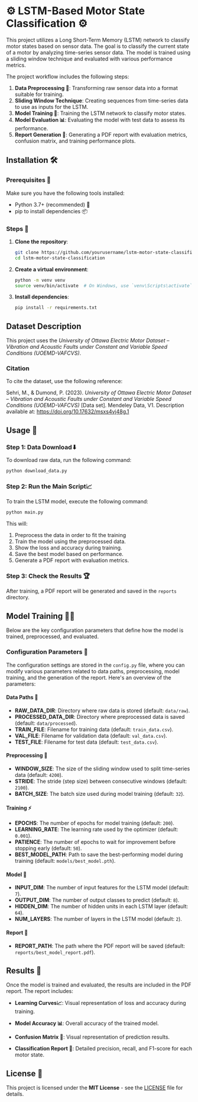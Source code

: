 # ⚙️ LSTM-Based Motor State Classification ⚙️
This project utilizes a Long Short-Term Memory (LSTM) network to classify motor states based on sensor data. The goal is to classify the current state of a motor by analyzing time-series sensor data. The model is trained using a sliding window technique and evaluated with various performance metrics.

The project workflow includes the following steps:

1. **Data Preprocessing 🧹**: Transforming raw sensor data into a format suitable for training.
2. **Sliding Window Technique**: Creating sequences from time-series data to use as inputs for the LSTM.
3. **Model Training 🤖**: Training the LSTM network to classify motor states.
4. **Model Evaluation 📊**: Evaluating the model with test data to assess its performance.
5. **Report Generation 📄**: Generating a PDF report with evaluation metrics, confusion matrix, and training performance plots.

## Installation 🛠️

### Prerequisites 🔑

Make sure you have the following tools installed:

- Python 3.7+ (recommended) 🐍
- pip to install dependencies 📦

### Steps 🔽

1. **Clone the repository**:
    ```bash
    git clone https://github.com/yourusername/lstm-motor-state-classification.git
    cd lstm-motor-state-classification
    ```

2. **Create a virtual environment**:
    ```bash
    python -m venv venv
    source venv/bin/activate  # On Windows, use `venv\Scripts\activate`
    ```

3. **Install dependencies**:
    ```bash
    pip install -r requirements.txt
    ```
## Dataset Description

This project uses the *University of Ottawa Electric Motor Dataset – Vibration and Acoustic Faults under Constant and Variable Speed Conditions (UOEMD-VAFCVS)*.

### Citation

To cite the dataset, use the following reference:

Sehri, M., & Dumond, P. (2023). *University of Ottawa Electric Motor Dataset – Vibration and Acoustic Faults under Constant and Variable Speed Conditions (UOEMD-VAFCVS)* [Data set]. Mendeley Data, V1. Description available at: https://doi.org/10.17632/msxs4vj48g.1

## Usage 🚀

### Step 1: Data Download⬇

To download raw data, run the following command:

```bash
python download_data.py
```
### Step 2: Run the Main Script📈

To train the LSTM model, execute the following command:

```bash
python main.py
```
This will:

1. Preprocess the data in order to fit the training
2. Train the model using the preprocessed data.
3. Show the loss and accuracy during training.
4. Save the best model based on performance.
5. Generate a PDF report with evaluation metrics.

### Step 3: Check the Results 🏆
After training, a PDF report will be generated and saved in the `reports` directory. 

## Model Training 🏋️‍♂️
Below are the key configuration parameters that define how the model is trained, preprocessed, and evaluated.

### Configuration Parameters 🔧

The configuration settings are stored in the `config.py` file, where you can modify various parameters related to data paths, preprocessing, model training, and the generation of the report. Here's an overview of the parameters:

#### Data Paths 📂
- **RAW_DATA_DIR**: Directory where raw data is stored (default: `data/raw`).
- **PROCESSED_DATA_DIR**: Directory where preprocessed data is saved (default: `data/processed`).
- **TRAIN_FILE**: Filename for training data (default: `train_data.csv`).
- **VAL_FILE**: Filename for validation data (default: `val_data.csv`).
- **TEST_FILE**: Filename for test data (default: `test_data.csv`).

#### Preprocessing 🔄
- **WINDOW_SIZE**: The size of the sliding window used to split time-series data (default: `4200`).
- **STRIDE**: The stride (step size) between consecutive windows (default: `2100`).
- **BATCH_SIZE**: The batch size used during model training (default: `32`).

#### Training ⚡
- **EPOCHS**: The number of epochs for model training (default: `200`).
- **LEARNING_RATE**: The learning rate used by the optimizer (default: `0.001`).
- **PATIENCE**: The number of epochs to wait for improvement before stopping early (default: `50`).
- **BEST_MODEL_PATH**: Path to save the best-performing model during training (default: `models/best_model.pth`).

#### Model 🧠
- **INPUT_DIM**: The number of input features for the LSTM model (default: `7`).
- **OUTPUT_DIM**: The number of output classes to predict (default: `8`).
- **HIDDEN_DIM**: The number of hidden units in each LSTM layer (default: `64`).
- **NUM_LAYERS**: The number of layers in the LSTM model (default: `2`).

#### Report 📄
- **REPORT_PATH**: The path where the PDF report will be saved (default: `reports/best_model_report.pdf`).

## Results 📑
Once the model is trained and evaluated, the results are included in the PDF report. The report includes:

* **Learning Curves📈**: Visual representation of loss and accuracy during training.

* **Model Accuracy 📊**: Overall accuracy of the trained model.

* **Confusion Matrix 🔴**: Visual representation of prediction results.

* **Classification Report 📝**: Detailed precision, recall, and F1-score for each motor state.

## License 📄

This project is licensed under the **MIT License** - see the [LICENSE](LICENSE) file for details.
